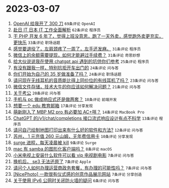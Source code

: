 # 2023-03-07

1. [OpenAI 给我开了 300 刀](https://www.v2ex.com/t/921774) `69条评论` `OpenAI`
1. [赴日 IT 日本 IT 工作全面解析](https://www.v2ex.com/t/921777) `62条评论` `程序员`
1. [干 PHP 开发 6 年了，觉得上班没意思，跑了一天外卖，感觉跑外卖更充实，更快乐](https://www.v2ex.com/t/921791) `33条评论` `职场话题`
1. [感觉要退役了，左肩颈疼了一周了，左手还发麻。](https://www.v2ex.com/t/921814) `31条评论` `程序员`
1. [微信上的余额需要提现，如何才能避过手续费？](https://www.v2ex.com/t/921804) `31条评论` `奇思妙想`
1. [给大伙说说我在使用 chatgpt api 遇到的坑供你们参考](https://www.v2ex.com/t/921809) `25条评论` `程序员`
1. [有没有跟我一样，特别抗拒开车出门的](https://www.v2ex.com/t/921838) `24条评论` `问与答`
1. [你们开始为自己的 35 岁做准备了吗？](https://www.v2ex.com/t/921827) `24条评论` `职场话题`
1. [请问现在无线耳机的音质能比得上同价位的有线耳机了吗？](https://www.v2ex.com/t/921783) `23条评论` `问与答`
1. [微信文件存储，技术大牛的你应该如何解决问题？](https://www.v2ex.com/t/921772) `21条评论` `问与答`
1. [关于考公](https://www.v2ex.com/t/921805) `20条评论` `问与答`
1. [手机与 pc 做成响应式还是做两套？](https://www.v2ex.com/t/921787) `18条评论` `前端开发`
1. [想要一个 edu 教育邮箱](https://www.v2ex.com/t/921786) `17条评论` `分享发现`
1. [萌新刚入了 MBP M2 pro 有必要加 AC+咩？](https://www.v2ex.com/t/921797) `14条评论` `MacBook Pro`
1. [ChatGPT 的/v1/chat/completions 接口流式响应设计有点不科学](https://www.v2ex.com/t/921810) `13条评论` `程序员`
1. [请问自己绘制地图打印出来有什么好的软件和方法?](https://www.v2ex.com/t/921773) `12条评论` `问与答`
1. [苏州， 1 元充值 260 元山姆，无年费信用卡](https://www.v2ex.com/t/921800) `10条评论` `分享发现`
1. [surge 进程，每天凌晨被 kill](https://www.v2ex.com/t/921778) `9条评论` `Surge`
1. [mac 有 samba 的图形化客户端吗？](https://www.v2ex.com/t/921829) `8条评论` `macOS`
1. [小米电视上安装什么软件可以看 vip 电视剧电影](https://www.v2ex.com/t/921811) `7条评论` `问与答`
1. [换机后， se3 无法还原了](https://www.v2ex.com/t/921803) `7条评论` `Apple`
1. [请问个人如何办理运营商政务套餐，有办理的可能性吗？](https://www.v2ex.com/t/921799) `7条评论` `问与答`
1. [[NicePhoto] 一款很有仪式感的创意作品展示网站](https://www.v2ex.com/t/921798) `7条评论` `分享创造`
1. [关于使用 IPv6 公网时关闭防火墙的疑问](https://www.v2ex.com/t/921776) `6条评论` `问与答`
